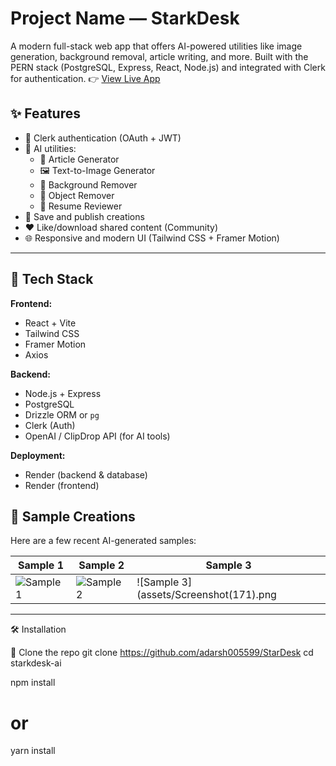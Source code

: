 # Project Name — StarkDesk 

A modern full-stack web app that offers AI-powered utilities like image generation, background removal, article writing, and more. Built with the PERN stack (PostgreSQL, Express, React, Node.js) and integrated with Clerk for authentication.
👉 [View Live App](https://star-desk.vercel.app)

## ✨ Features

- 🔐 Clerk authentication (OAuth + JWT)
- 🧠 AI utilities:
  - 📝 Article Generator
  - 🖼️ Text-to-Image Generator
  - 🧹 Background Remover
  - 🎯 Object Remover
  - 📄 Resume Reviewer
- 💾 Save and publish creations
- ❤️ Like/download shared content (Community)
- 🌐 Responsive and modern UI (Tailwind CSS + Framer Motion)

---

## 🧰 Tech Stack

**Frontend:**
- React + Vite
- Tailwind CSS
- Framer Motion
- Axios

**Backend:**
- Node.js + Express
- PostgreSQL
- Drizzle ORM or `pg`
- Clerk (Auth)
- OpenAI / ClipDrop API (for AI tools)

**Deployment:**
- Render (backend & database)
- Render (frontend)

## 📸 Sample Creations

Here are a few recent AI-generated samples:

| Sample 1 | Sample 2 | Sample 3 |
|----------|----------|----------|
| ![Sample 1](assets/Screenshot%20(168).png) | ![Sample 2](assets/Screenshot(169).png) | ![Sample 3](assets/Screenshot(171).png |
---
 🛠️ Installation

🚩 Clone the repo
git clone https://github.com/adarsh005599/StarDesk
cd starkdesk-ai

npm install
# or
yarn install


